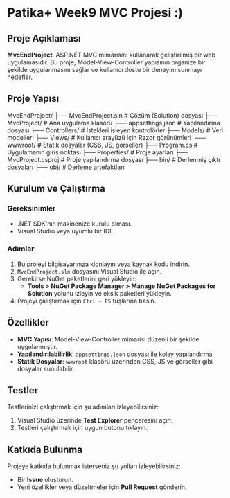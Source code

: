 # Patika+ Week9 MVC Projesi :)

## Proje Açıklaması
**MvcEndProject**, ASP.NET MVC mimarisini kullanarak geliştirilmiş bir web uygulamasıdır. Bu proje, Model-View-Controller yapısının organize bir şekilde uygulanmasını sağlar ve kullanıcı dostu bir deneyim sunmayı hedefler.

## Proje Yapısı
MvcEndProject/ ├── MvcEndProject.sln # Çözüm (Solution) dosyası ├── MvcProject/ # Ana uygulama klasörü ├── appsettings.json # Yapılandırma dosyası ├── Controllers/ # İstekleri işleyen kontrolörler ├── Models/ # Veri modelleri ├── Views/ # Kullanıcı arayüzü için Razor görünümleri ├── wwwroot/ # Statik dosyalar (CSS, JS, görseller) ├── Program.cs # Uygulamanın giriş noktası ├── Properties/ # Proje ayarları ├── MvcProject.csproj # Proje yapılandırma dosyası ├── bin/ # Derlenmiş çıktı dosyaları ├── obj/ # Derleme artefaktları
## Kurulum ve Çalıştırma

### Gereksinimler
- .NET SDK'nın makinenize kurulu olması.
- Visual Studio veya uyumlu bir IDE.

### Adımlar
1. Bu projeyi bilgisayarınıza klonlayın veya kaynak kodu indirin.
2. `MvcEndProject.sln` dosyasını Visual Studio ile açın.
3. Gerekirse NuGet paketlerini geri yükleyin:
   - **Tools > NuGet Package Manager > Manage NuGet Packages for Solution** yolunu izleyin ve eksik paketleri yükleyin.
4. Projeyi çalıştırmak için `Ctrl + F5` tuşlarına basın.

## Özellikler
- **MVC Yapısı**: Model-View-Controller mimarisi düzenli bir şekilde uygulanmıştır.
- **Yapılandırılabilirlik**: `appsettings.json` dosyası ile kolay yapılandırma.
- **Statik Dosyalar**: `wwwroot` klasörü üzerinden CSS, JS ve görseller gibi dosyalar sunulabilir.

## Testler
Testlerinizi çalıştırmak için şu adımları izleyebilirsiniz:
1. Visual Studio üzerinde **Test Explorer** penceresini açın.
2. Testleri çalıştırmak için uygun butonu tıklayın.

## Katkıda Bulunma
Projeye katkıda bulunmak isterseniz şu yolları izleyebilirsiniz:
- Bir **Issue** oluşturun.
- Yeni özellikler veya düzeltmeler için **Pull Request** gönderin.
